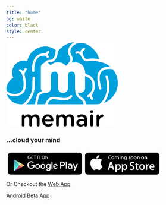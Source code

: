```yaml
---
title: "home"
bg: white
color: black
style: center
---
```


<img style="max-width:70%; width:300px; margin-top: -10px;" src="img/favicon.png" alt="Memair"><br>

### …cloud your mind

<a href="https://play.google.com/apps/testing/com.memair" target="_blank"><img style="max-width:40%; width:200px; margin-top: 8px; margin-right: 4px; margin-left: 4px;" src="img/google-play.png" alt="Google Play Store"></a><a><img style="max-width:40%; width:200px; margin-top: 8px; margin-right: 4px; margin-left: 4px;" src="img/app-store.png" alt="Apple App Store"></a>

Or Checkout the <a href="https://memair.herokuapp.com" target="_blank">Web App</a>

<span id="banner">
  <a href="https://play.google.com/apps/testing/com.memair" class="bg-blue" target="_blank">
    Android Beta App
  </a>
</span>
